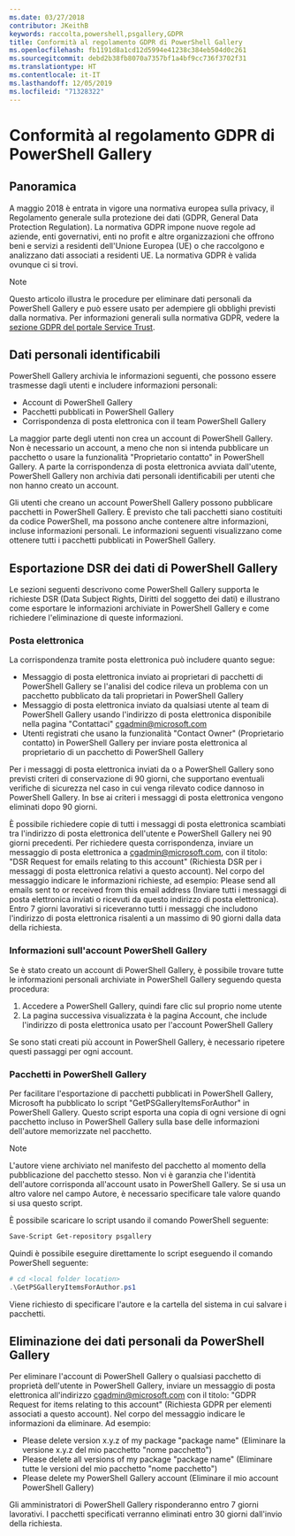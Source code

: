 ```yaml
---
ms.date: 03/27/2018
contributor: JKeithB
keywords: raccolta,powershell,psgallery,GDPR
title: Conformità al regolamento GDPR di PowerShell Gallery
ms.openlocfilehash: fb1191d8a1cd12d5994e41238c384eb504d0c261
ms.sourcegitcommit: debd2b38fb8070a7357bf1a4bf9cc736f3702f31
ms.translationtype: HT
ms.contentlocale: it-IT
ms.lasthandoff: 12/05/2019
ms.locfileid: "71328322"
---
```

# <a name="powershell-gallery-gdpr-compliance"></a>Conformità al regolamento GDPR di PowerShell Gallery

## <a name="overview"></a>Panoramica

A maggio 2018 è entrata in vigore una normativa europea sulla privacy, il Regolamento generale sulla protezione dei dati (GDPR, General Data Protection Regulation).
La normativa GDPR impone nuove regole ad aziende, enti governativi, enti no profit e altre organizzazioni che offrono beni e servizi a residenti dell'Unione Europea (UE) o che raccolgono e analizzano dati associati a residenti UE.
La normativa GDPR è valida ovunque ci si trovi.

> [!NOTE]
> Questo articolo illustra le procedure per eliminare dati personali da PowerShell Gallery e può essere usato per adempiere gli obblighi previsti dalla normativa. Per informazioni generali sulla normativa GDPR, vedere la [sezione GDPR del portale Service Trust](https://servicetrust.microsoft.com/ViewPage/GDPRGetStarted).

## <a name="personally-identifiable-data"></a>Dati personali identificabili

PowerShell Gallery archivia le informazioni seguenti, che possono essere trasmesse dagli utenti e includere informazioni personali:

- Account di PowerShell Gallery
- Pacchetti pubblicati in PowerShell Gallery
- Corrispondenza di posta elettronica con il team PowerShell Gallery

La maggior parte degli utenti non crea un account di PowerShell Gallery.
Non è necessario un account, a meno che non si intenda pubblicare un pacchetto o usare la funzionalità "Proprietario contatto" in PowerShell Gallery.
A parte la corrispondenza di posta elettronica avviata dall'utente, PowerShell Gallery non archivia dati personali identificabili per utenti che non hanno creato un account.

Gli utenti che creano un account PowerShell Gallery possono pubblicare pacchetti in PowerShell Gallery.
È previsto che tali pacchetti siano costituiti da codice PowerShell, ma possono anche contenere altre informazioni, incluse informazioni personali.
Le informazioni seguenti visualizzano come ottenere tutti i pacchetti pubblicati in PowerShell Gallery.

## <a name="dsr-export-of-powershell-gallery-data"></a>Esportazione DSR dei dati di PowerShell Gallery

Le sezioni seguenti descrivono come PowerShell Gallery supporta le richieste DSR (Data Subject Rights, Diritti del soggetto dei dati) e illustrano come esportare le informazioni archiviate in PowerShell Gallery e come richiedere l'eliminazione di queste informazioni.

### <a name="email"></a>Posta elettronica

La corrispondenza tramite posta elettronica può includere quanto segue:

- Messaggio di posta elettronica inviato ai proprietari di pacchetti di PowerShell Gallery se l'analisi del codice rileva un problema con un pacchetto pubblicato da tali proprietari in PowerShell Gallery
- Messaggio di posta elettronica inviato da qualsiasi utente al team di PowerShell Gallery usando l'indirizzo di posta elettronica disponibile nella pagina "Contattaci" [cgadmin@microsoft.com](mailto:cgadmin@microsoft.com)
- Utenti registrati che usano la funzionalità "Contact Owner" (Proprietario contatto) in PowerShell Gallery per inviare posta elettronica al proprietario di un pacchetto di PowerShell Gallery

Per i messaggi di posta elettronica inviati da o a PowerShell Gallery sono previsti criteri di conservazione di 90 giorni, che supportano eventuali verifiche di sicurezza nel caso in cui venga rilevato codice dannoso in PowerShell Gallery.
In bse ai criteri i messaggi di posta elettronica vengono eliminati dopo 90 giorni.

È possibile richiedere copie di tutti i messaggi di posta elettronica scambiati tra l'indirizzo di posta elettronica dell'utente e PowerShell Gallery nei 90 giorni precedenti.
Per richiedere questa corrispondenza, inviare un messaggio di posta elettronica a [cgadmin@microsoft.com](mailto:cgadmin@microsoft.com), con il titolo: "DSR Request for emails relating to this account" (Richiesta DSR per i messaggi di posta elettronica relativi a questo account).
Nel corpo del messaggio indicare le informazioni richieste, ad esempio: Please send all emails sent to or received from this email address (Inviare tutti i messaggi di posta elettronica inviati o ricevuti da questo indirizzo di posta elettronica). Entro 7 giorni lavorativi si riceveranno tutti i messaggi che includono l'indirizzo di posta elettronica risalenti a un massimo di 90 giorni dalla data della richiesta.

### <a name="powershell-gallery-account-information"></a>Informazioni sull'account PowerShell Gallery

Se è stato creato un account di PowerShell Gallery, è possibile trovare tutte le informazioni personali archiviate in PowerShell Gallery seguendo questa procedura:

1. Accedere a PowerShell Gallery, quindi fare clic sul proprio nome utente
2. La pagina successiva visualizzata è la pagina Account, che include l'indirizzo di posta elettronica usato per l'account PowerShell Gallery

Se sono stati creati più account in PowerShell Gallery, è necessario ripetere questi passaggi per ogni account.

### <a name="packages-in-the-powershell-gallery"></a>Pacchetti in PowerShell Gallery

Per facilitare l'esportazione di pacchetti pubblicati in PowerShell Gallery, Microsoft ha pubblicato lo script "GetPSGalleryItemsForAuthor" in PowerShell Gallery.
Questo script esporta una copia di ogni versione di ogni pacchetto incluso in PowerShell Gallery sulla base delle informazioni dell'autore memorizzate nel pacchetto.

> [!NOTE]
> L'autore viene archiviato nel manifesto del pacchetto al momento della pubblicazione del pacchetto stesso.
> Non vi è garanzia che l'identità dell'autore corrisponda all'account usato in PowerShell Gallery.
> Se si usa un altro valore nel campo Autore, è necessario specificare tale valore quando si usa questo script.

È possibile scaricare lo script usando il comando PowerShell seguente:

```powershell
Save-Script Get-repository psgallery
```

Quindi è possibile eseguire direttamente lo script eseguendo il comando PowerShell seguente:

```powershell
# cd <local folder location>
.\GetPSGalleryItemsForAuthor.ps1
```

Viene richiesto di specificare l'autore e la cartella del sistema in cui salvare i pacchetti.

## <a name="deleting-personal-data-from-the-powershell-gallery"></a>Eliminazione dei dati personali da PowerShell Gallery

Per eliminare l'account di PowerShell Gallery o qualsiasi pacchetto di proprietà dell'utente in PowerShell Gallery, inviare un messaggio di posta elettronica all'indirizzo cgadmin@microsoft.com con il titolo: "GDPR Request for items relating to this account" (Richiesta GDPR per elementi associati a questo account).
Nel corpo del messaggio indicare le informazioni da eliminare. Ad esempio:

- Please delete version x.y.z of my package "package name" (Eliminare la versione x.y.z del mio pacchetto "nome pacchetto")
- Please delete all versions of my package "package name" (Eliminare tutte le versioni del mio pacchetto "nome pacchetto")
- Please delete my PowerShell Gallery account (Eliminare il mio account PowerShell Gallery)

Gli amministratori di PowerShell Gallery risponderanno entro 7 giorni lavorativi.
I pacchetti specificati verranno eliminati entro 30 giorni dall'invio della richiesta.
